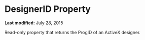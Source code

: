 
# DesignerID Property

 **Last modified:** July 28, 2015


Read-only property that returns the ProgID of an ActiveX designer.
